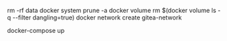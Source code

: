 
rm -rf data
docker system prune -a
docker volume rm $(docker volume ls -q --filter dangling=true)
docker network create gitea-network

docker-compose up

